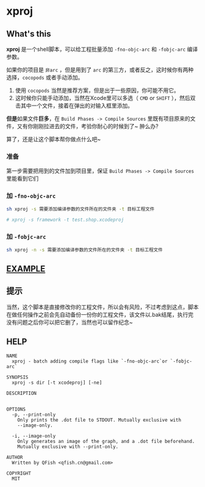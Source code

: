 xproj
=====

## What's this

__xproj__ 是一个shell脚本，可以给工程批量添加 `-fno-objc-arc` 和 `-fobjc-arc` 编译参数。

如果你的项目是 `非arc` ，但是用到了 `arc` 的第三方，或者反之，这时候你有两种选择，`cocopods` 或者手动添加。

1. 使用 `cocopods` 当然是推荐方案，但是出于一些原因，你可能不用它。
2. 这时候你只能手动添加，当然在Xcode里可以多选（ `CMD` or `SHIFT` ），然后双击其中一个文件，接着在弹出的对输入框里添加。

**但是**如果文件**巨多**，在 `Build Phases -> Compile Sources` 里既有项目原来的文件，又有你刚刚拉进去的文件，考验你耐心的时候到了~ 肿么办?

算了，还是让这个脚本帮你做点什么吧~

### 准备

第一步需要把用到的文件加到项目里，保证 `Build Phases -> Compile Sources` 里能看到它们

### 加 `-fno-objc-arc`

```sh
sh xproj -s 需要添加编译参数的文件所在的文件夹 -t 目标工程文件

# xproj -s framework -t test.shop.xcodeproj

```

### 加 `-fobjc-arc`
  
```sh
sh xproj -n -s 需要添加编译参数的文件所在的文件夹 -t 目标工程文件
```
## [EXAMPLE](http://qfi.sh/)

## 提示

当然，这个脚本是直接修改你的工程文件，所以会有风险，不过考虑到这点，脚本在做任何操作之前会先自动备份一份你的工程文件，该文件以.bak结尾，执行完没有问题之后你可以把它删了，当然也可以留作纪念~

## HELP
```
NAME
  xproj - batch adding compile flags like `-fno-objc-arc`or `-fobjc-arc`

SYNOPSIS
  xproj -s dir [-t xcodeproj] [-ne]

DESCRIPTION
  

OPTIONS
  -p, --print-only
    Only prints the .dot file to STDOUT. Mutually exclusive with
    --image-only.

  -i, --image-only
    Only generates an image of the graph, and a .dot file beforehand.
    Mutually exclusive with --print-only.

AUTHOR
  Written by QFish <qfish.cn@gmail.com>

COPYRIGHT
  MIT
```